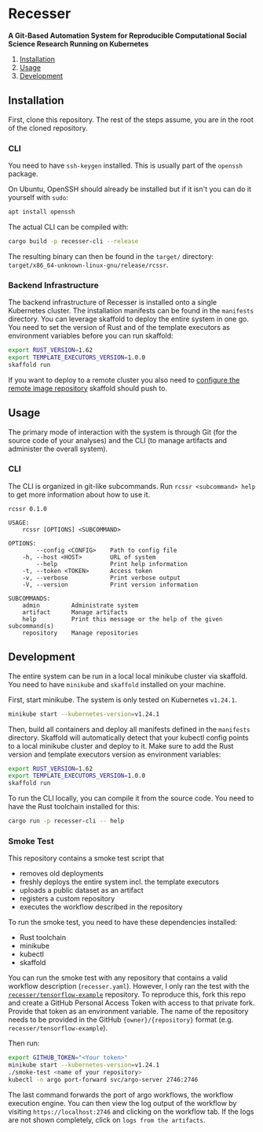 # Recesser

**A Git-Based Automation System for Reproducible Computational Social Science Research Running on
Kubernetes**

1. [Installation](#installation)
2. [Usage](#usage)
3. [Development](#development)

## Installation

First, clone this repository. The rest of the steps assume, you are in the root of the cloned
repository.

### CLI

You need to have `ssh-keygen` installed. This is usually part of the `openssh` package.

On Ubuntu, OpenSSH should already be installed but if it isn't you can do it yourself with `sudo`:

```bash
apt install openssh
```

The actual CLI can be compiled with:

```bash
cargo build -p recesser-cli --release
```

The resulting binary can then be found in the `target/` directory:
`target/x86_64-unknown-linux-gnu/release/rcssr`.

### Backend Infrastructure

The backend infrastructure of Recesser is installed onto a single Kubernetes cluster. The
installation manifests can be found in the `manifests` directory. You can leverage skaffold to
deploy the entire system in one go. You need to set the version of Rust and of the template
executors as environment variables before you can run skaffold:

```bash
export RUST_VERSION=1.62
export TEMPLATE_EXECUTORS_VERSION=1.0.0
skaffold run
```

If you want to deploy to a remote cluster you also need to [configure the remote image
repository](https://skaffold.dev/docs/environment/image-registries/) skaffold should push to.

## Usage

The primary mode of interaction with the system is through Git (for the source code of your
analyses) and the CLI (to manage artifacts and administer the overall system).

### CLI

The CLI is organized in git-like subcommands. Run `rcssr <subcommand> help` to get more information
about how to use it.

```
rcssr 0.1.0

USAGE:
    rcssr [OPTIONS] <SUBCOMMAND>

OPTIONS:
        --config <CONFIG>    Path to config file
    -h, --host <HOST>        URL of system
        --help               Print help information
    -t, --token <TOKEN>      Access token
    -v, --verbose            Print verbose output
    -V, --version            Print version information

SUBCOMMANDS:
    admin         Administrate system
    artifact      Manage artifacts
    help          Print this message or the help of the given subcommand(s)
    repository    Manage repositories
```

## Development

The entire system can be run in a local local minikube cluster via skaffold. You need to have
`minikube` and `skaffold` installed on your machine.

First, start minikube. The system is only tested on Kubernetes `v1.24.1`.

```bash
minikube start --kubernetes-version=v1.24.1
```

Then, build all containers and deploy all manifests defined in the `manifests` directory. Skaffold
will automatically detect that your kubectl config points to a local minikube cluster and deploy to
it. Make sure to add the Rust version and template executors version as environment variables:

```bash
export RUST_VERSION=1.62
export TEMPLATE_EXECUTORS_VERSION=1.0.0
skaffold run
```

To run the CLI locally, you can compile it from the source code. You need to have the Rust toolchain
installed for this:

```bash
cargo run -p recesser-cli -- help
```

### Smoke Test

This repository contains a smoke test script that

- removes old deployments
- freshly deploys the entire system incl. the template executors
- uploads a public dataset as an artifact
- registers a custom repository
- executes the workflow described in the repository

To run the smoke test, you need to have these dependencies installed:

- Rust toolchain
- minikube
- kubectl
- skaffold

You can run the smoke test with any repository that contains a valid workflow description
(`recesser.yaml`). However, I only ran the test with the
[`recesser/tensorflow-example`](https://github.com/recesser/tensorflow-example) repository. To
reproduce this, fork this repo and create a GitHub Personal Access Token with access to that private
fork. Provide that token as an environment variable. The name of the repository needs to be provided
in the GitHub `{owner}/{repository}` format (e.g. `recesser/tensorflow-example`).

Then run:

```bash
export GITHUB_TOKEN="<Your token>"
minikube start --kubernetes-version=v1.24.1
./smoke-test <name of your repository>
kubectl -n argo port-forward svc/argo-server 2746:2746
```

The last command forwards the port of argo workflows, the workflow execution engine. You can then
view the log output of the workflow by visiting `https://localhost:2746` and clicking on the
workflow tab. If the logs are not shown completely, click on `logs from the artifacts`.
